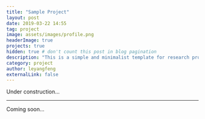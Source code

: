 ```yaml
---
title: "Sample Project"
layout: post
date: 2019-03-22 14:55
tag: project
image: assets/images/profile.png
headerImage: true
projects: true
hidden: true # don't count this post in blog pagination
description: "This is a simple and minimalist template for research project page"
category: project
author: leyangfeng
externalLink: false
---
```


Under construction...

---

Coming soon...



